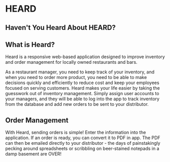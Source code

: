 # HEARD
## Haven't You Heard About HEARD?

## What is Heard?

Heard is a responsive web-based application designed to improve inventory and order management for locally owned restaurants and bars. 

As a restaurant manager, you need to keep track of your inventory, and when you need to order more product, you need to be able to make decisions quickly and efficiently to reduce cost and keep your employees focused on serving customers. Heard makes your life easier by taking the guesswork out of inventory management. Simply assign user accounts to your managers, and they will be able to log into the app to track inventory from the database and add new orders to be sent to your distributor. 

## Order Management 

With Heard, sending orders is simple! Enter the information into the application. If an order is ready, you can convert it to PDF in app. The PDF can then be emailed directly to your distributor - the days of painstakingly pecking around spreadsheets or scribbling on beer-stained notepads in a damp basement are OVER!